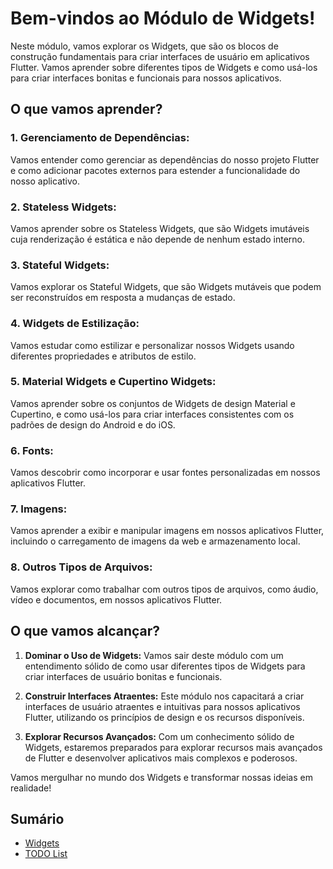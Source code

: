# Bem-vindos ao Módulo de Widgets!

Neste módulo, vamos explorar os Widgets, que são os blocos de construção fundamentais para criar interfaces de usuário em aplicativos Flutter. Vamos aprender sobre diferentes tipos de Widgets e como usá-los para criar interfaces bonitas e funcionais para nossos aplicativos.

## O que vamos aprender?

### 1. **Gerenciamento de Dependências:**
   Vamos entender como gerenciar as dependências do nosso projeto Flutter e como adicionar pacotes externos para estender a funcionalidade do nosso aplicativo.

### 2. **Stateless Widgets:**
   Vamos aprender sobre os Stateless Widgets, que são Widgets imutáveis cuja renderização é estática e não depende de nenhum estado interno.

### 3. **Stateful Widgets:**
   Vamos explorar os Stateful Widgets, que são Widgets mutáveis que podem ser reconstruídos em resposta a mudanças de estado.

### 4. **Widgets de Estilização:**
   Vamos estudar como estilizar e personalizar nossos Widgets usando diferentes propriedades e atributos de estilo.

### 5. **Material Widgets e Cupertino Widgets:**
   Vamos aprender sobre os conjuntos de Widgets de design Material e Cupertino, e como usá-los para criar interfaces consistentes com os padrões de design do Android e do iOS.

### 6. **Fonts:**
   Vamos descobrir como incorporar e usar fontes personalizadas em nossos aplicativos Flutter.

### 7. **Imagens:**
   Vamos aprender a exibir e manipular imagens em nossos aplicativos Flutter, incluindo o carregamento de imagens da web e armazenamento local.

### 8. **Outros Tipos de Arquivos:**
   Vamos explorar como trabalhar com outros tipos de arquivos, como áudio, vídeo e documentos, em nossos aplicativos Flutter.

## O que vamos alcançar?

1. **Dominar o Uso de Widgets:** Vamos sair deste módulo com um entendimento sólido de como usar diferentes tipos de Widgets para criar interfaces de usuário bonitas e funcionais.

2. **Construir Interfaces Atraentes:** Este módulo nos capacitará a criar interfaces de usuário atraentes e intuitivas para nossos aplicativos Flutter, utilizando os princípios de design e os recursos disponíveis.

3. **Explorar Recursos Avançados:** Com um conhecimento sólido de Widgets, estaremos preparados para explorar recursos mais avançados de Flutter e desenvolver aplicativos mais complexos e poderosos.

Vamos mergulhar no mundo dos Widgets e transformar nossas ideias em realidade!

## Sumário
- [Widgets](widgets/README.md)
- [TODO List](todolist/README.MD)
<!-- TODO: em produção- [Widgets de estilização](widgets-de-estilizacao/README.md)
- [Material Widgets e Cupertino Widgets](material-cupertino-widgets/README.md)
- [Fonts](fonts/README.md)
- [Imagens](imagens/README.md)
- [Outros tipos de arquivos](outros-tipos-de-arquivos/README.md) -->
